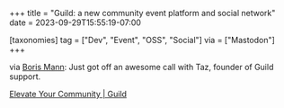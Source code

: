 +++
title = "Guild: a new community event platform and social network"
date = 2023-09-29T15:55:19-07:00

[taxonomies]
tag = ["Dev", "Event", "OSS", "Social"]
via = ["Mastodon"]
+++

via [Boris Mann](https://plnetwork.xyz/@boris/111149771042211427): Just got off an awesome call with Taz, founder of Guild support.

<!-- more -->

[Elevate Your Community | Guild](https://guild.host/)
